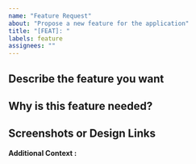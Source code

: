 ```yaml
---
name: "Feature Request"
about: "Propose a new feature for the application"
title: "[FEAT]: "
labels: feature
assignees: ""
---
```


<!-- This file includes comments for guidance. No need to delete them, they will not appear in the final issue. e.g. current line -->

<!-- Please use bullet points instead of paragraphs to keep your issue clear and easy to follow. -->

## Describe the feature you want

<!-- A clear and concise description of the feature -->

## Why is this feature needed?

<!-- Why would this feature be helpful or necessary? -->

## Screenshots or Design Links

<!-- If applicable, add links to help explain your feature. To add a link, use the format: [Link Text](URL). For example: [GitHub](https://github.com)

Alternatively, add images by position the cursor on the next line and either drag and drop the file or click the 'Paste, drop, or click to add files' button below. -->

**Additional Context :**

<!-- Any other information related to the feature -->
